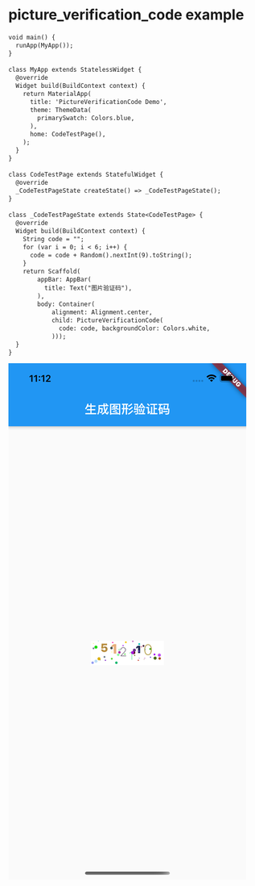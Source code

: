 # picture_verification_code example

```
void main() {
  runApp(MyApp());
}

class MyApp extends StatelessWidget {
  @override
  Widget build(BuildContext context) {
    return MaterialApp(
      title: 'PictureVerificationCode Demo',
      theme: ThemeData(
        primarySwatch: Colors.blue,
      ),
      home: CodeTestPage(),
    );
  }
}

class CodeTestPage extends StatefulWidget {
  @override
  _CodeTestPageState createState() => _CodeTestPageState();
}

class _CodeTestPageState extends State<CodeTestPage> {
  @override
  Widget build(BuildContext context) {
    String code = "";
    for (var i = 0; i < 6; i++) {
      code = code + Random().nextInt(9).toString();
    }
    return Scaffold(
        appBar: AppBar(
          title: Text("图片验证码"),
        ),
        body: Container(
            alignment: Alignment.center,
            child: PictureVerificationCode(
              code: code, backgroundColor: Colors.white,
            )));
  }
}
```

![snapshot](https://github.com/waitwalker/Resources/blob/master/Flutter/picture_verification_code/example.png?raw=true)